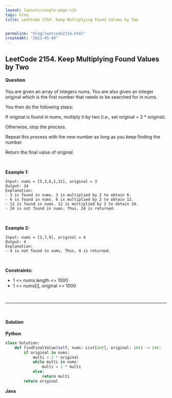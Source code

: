 ```yaml
---
layout: layouts/single-page.njk
tags: blog
title: LeetCode 2154. Keep Multiplying Found Values by Two


permalink: "blog/leetcode2154.html"
createdAt: "2023-05-08"
---
```


## LeetCode 2154. Keep Multiplying Found Values by Two





#### Question
You are given an array of integers nums. You are also given an integer original which is the first number that needs to be searched for in nums.

You then do the following steps:

If original is found in nums, multiply it by two (i.e., set original = 2 * original).

Otherwise, stop the process.

Repeat this process with the new number as long as you keep finding the number.

Return the final value of original.

<p>&nbsp;</p>

**Example 1:**

    Input: nums = [5,3,6,1,12], original = 3
    Output: 24
    Explanation: 
    - 3 is found in nums. 3 is multiplied by 2 to obtain 6.
    - 6 is found in nums. 6 is multiplied by 2 to obtain 12.
    - 12 is found in nums. 12 is multiplied by 2 to obtain 24.
    - 24 is not found in nums. Thus, 24 is returned.

<p>&nbsp;</p>

**Example 2:**

    Input: nums = [2,7,9], original = 4
    Output: 4
    Explanation:
    - 4 is not found in nums. Thus, 4 is returned.

<p>&nbsp;</p>




**Constraints:**


* 1 <= nums.length <= 1000
* 1 <= nums[i], original <= 1000




<p>&nbsp;</p>

---

<p>&nbsp;</p>  

#### Solution
**Python**
```Python
class Solution:
    def findFinalValue(self, nums: List[int], original: int) -> int:
        if original in nums:
            multi = 2 * original
            while multi in nums:
                multi = 2 * multi
            else:
                return multi
        return original
```

**Java**